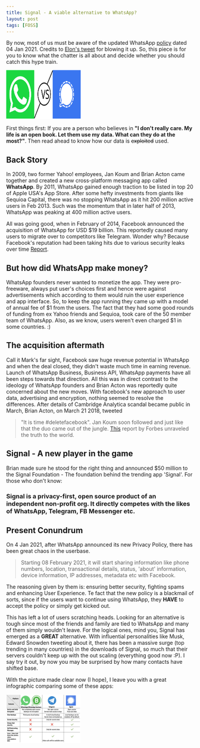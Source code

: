 ```yaml
---
title: Signal - A viable alternative to WhatsApp?
layout: post
tags: [FOSS]
---
```


By now, most of us must be aware of the updated WhatsApp [policy](https://www.whatsapp.com/legal/updates/privacy-policy/?lang=en) dated 04 Jan 2021. Credits to [Elon's tweet](https://twitter.com/elonmusk/status/1347165127036977153) for blowing it up. So, this piece is for you to know what the chatter is all about and decide whether you should catch this hype train.

<!-- ![WhatsApp vs Signal](/assets/posts/Signal-A-viable-alternative-to-WhatsApp/WhatsAppVsSignal.svg) -->

<img src="/assets/posts/Signal-A-viable-alternative-to-WhatsApp/WhatsAppVsSignal.svg" alt="WhatsApp vs Signal" width="200px" height="130px">

First things first: If you are a person who believes in __"I don't really care. My life is an open book. Let them use my data. What can they do at the most?"__. Then read ahead to know how our data is ~~exploited~~ used.

## Back Story

In 2009, two former Yahoo! employees, Jan Koum and Brian Acton came together and created a new cross-platform messaging app called **WhatsApp**. By 2011, WhatsApp gained enough traction to be listed in top 20 of Apple USA's App Store. After some hefty investments from giants like Sequioa Capital, there was no stopping WhatsApp as it hit 200 million active users in Feb 2013. Such was the momentum that in later half of 2013, WhatsApp was peaking at 400 million active users.

All was going good, when in February of 2014, Facebook announced the acquisition of WhatsApp for USD $19 billion. This reportedly caused many users to migrate over to competitors like Telegram. Wonder why? Because Facebook's reputation had been taking hits due to various security leaks over time [Report](https://www.techrepublic.com/article/facebook-data-privacy-scandal-a-cheat-sheet/). 

## But how did WhatsApp make money?

WhatsApp founders never wanted to monetize the app. They were pro-freeware, always put user's choices first and hence were against advertisements which according to them would ruin the user experience and app interface. So, to keep the app running they came up with a model of annual fee of $1 from the users. The fact that they had some good rounds of funding from ex Yahoo friends and Sequioa, took care of the 50 member team of WhatsApp. Also, as we know, users weren't even charged $1 in some countries. :)

## The acquisition aftermath

Call it Mark's far sight, Facebook saw huge revenue potential in WhatsApp and when the deal closed, they didn't waste much time in earning revenue. Launch of WhatsApp Business, Business API, WhatsApp payments have all been steps towards that direction. All this was in direct contrast to the ideology of WhatsApp founders and Brian Acton was reportedly quite concerned about the new moves. With facebook's new approach to user data, advertising and encryption, nothing seemed to resolve the differences. After details of Cambridge Analytica scandal became public in March, Brian Acton, on March 21 2018, tweeted 
>"It is time #deletefacebook". 
Jan Koum soon followed and just like that the duo came out of the jungle. [This](https://www.forbes.com/sites/parmyolson/2018/09/26/exclusive-whatsapp-cofounder-brian-acton-gives-the-inside-story-on-deletefacebook-and-why-he-left-850-million-behind/?sh=39a2756c3f20) report by Forbes unraveled the truth to the world. 

## Signal - A new player in the game

Brian made sure he stood for the right thing and announced $50 million to the Signal Foundation - The foundation behind the trending app 'Signal'. For those who don't know:

### Signal is a privacy-first, open source product of an independent non-profit org. It directly competes with the likes of WhatsApp, Telegram, FB Messenger etc.

## Present Conundrum

On 4 Jan 2021, after WhatsApp announced its new Privacy Policy, there has been great chaos in the userbase. 

> Starting 08 February 2021, it will start sharing information like phone numbers, location, transactional details, status, 'about' information, device information, IP addresses, metadata etc with Facebook. 

The reasoning given by them is: ensuring better security, fighting spams and enhancing User Experience. Te fact that the new policy is a blackmail of sorts, since if the users want to continue using WhatsApp, they **HAVE** to accept the policy or simply get kicked out. 

This has left a lot of users scratching heads. Looking for an alternative is tough since most of the friends and family are tied to WhatsApp and many of them simply wouldn't leave. For the logical ones, mind you, Signal has emerged as a **GREAT** alternative. With influential personalities like Musk, Edward Snowden tweeting about it, there has been a massive surge (top trending in many countries) in the downloads of Signal, so much that their servers couldn't keep up with the out scaling (everything good now :P). I say try it out, by now you may be surprised by how many contacts have shifted base.

With the picture made clear now (I hope), I leave you with a great infographic comparing some of these apps:

<img src="/assets/posts/Signal-A-viable-alternative-to-WhatsApp/Infographic.jpg" alt="App Comparision" width="200px" height="130px">